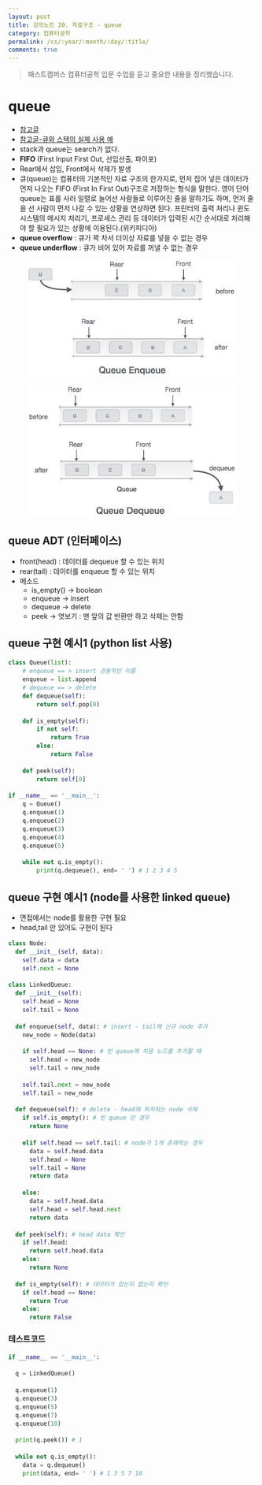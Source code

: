```yaml
---
layout: post
title: 강의노트 20. 자료구조 - queue
category: 컴퓨터공학
permalink: /cs/:year/:month/:day/:title/
comments: true
---
```

> 패스트캠퍼스 컴퓨터공학 입문 수업을 듣고 중요한 내용을 정리했습니다.

# queue  
- [참고글](http://blog.eairship.kr/213)
- [참고글-큐와 스택의 실제 사용 예](http://hashcode.co.kr/questions/1830/%EC%9E%90%EB%A3%8C%EA%B5%AC%EC%A1%B0%ED%81%90-%EC%99%80-%EC%8A%A4%ED%83%9D%EC%9D%98-%EC%8B%A4%EC%A0%9C-%EC%82%AC%EC%9A%A9%EC%98%88%EB%A5%BC-%EC%95%8C%EA%B3%A0%EC%8B%B6%EC%8A%B5%EB%8B%88%EB%8B%A4)
- stack과 queue는 search가 없다.
- **FIFO** (First Input First Out, 선입선출, 파이포)
- Rear에서 삽입, Front에서 삭제가 발생
- 큐(queue)는 컴퓨터의 기본적인 자료 구조의 한가지로, 먼저 집어 넣은 데이터가 먼저 나오는 FIFO (First In First Out)구조로 저장하는 형식을 말한다. 영어 단어 queue는 표를 사러 일렬로 늘어선 사람들로 이루어진 줄을 말하기도 하며, 먼저 줄을 선 사람이 먼저 나갈 수 있는 상황을 연상하면 된다. 프린터의 출력 처리나 윈도 시스템의 메시지 처리기, 프로세스 관리 등 데이터가 입력된 시간 순서대로 처리해야 할 필요가 있는 상황에 이용된다.(위키피디아)
- **queue overflow** : 큐가 꽉 차서 더이상 자료를 넣을 수 없는 경우
- **queue underflow** : 큐가 비어 있어 자료를 꺼낼 수 없는 경우

<center>
 <figure>
 <img src="/assets/post-img/cs/queue1.jpg" alt="views">
 <figcaption></figcaption>
 </figure>
 </center>

<center>
 <figure>
 <img src="/assets/post-img/cs/queue2.jpg" alt="views">
 <figcaption></figcaption>
 </figure>
 </center>

## queue ADT (인터페이스)
- front(head) : 데이터를 dequeue 할 수 있는 위치
- rear(tail) : 데이터를 enqueue 할 수 있는 위치
- 메소드
  - is_empty() -> boolean
  - enqueue -> insert
  - dequeue -> delete
  - peek -> 엿보기 : 맨 앞의 값 반환만 하고 삭제는 안함

## queue 구현 예시1 (python list 사용)

```python
class Queue(list):
    # enqueue == > insert 관용적인 이름
    enqueue = list.append
    # dequeue == > delete
    def dequeue(self):
        return self.pop(0)

    def is_empty(self):
        if not self:
            return True
        else:
            return False

    def peek(self):
        return self[0]

if __name__ == '__main__':
    q = Queue()
    q.enqueue(1)
    q.enqueue(2)
    q.enqueue(3)
    q.enqueue(4)
    q.enqueue(5)

    while not q.is_empty():
        print(q.dequeue(), end= ' ') # 1 2 3 4 5
```
## queue 구현 예시1 (node를 사용한 linked queue)
- 면접에서는 node를 활용한 구현 필요
- head,tail 만 있어도 구현이 된다

```python
class Node:
  def __init__(self, data):
    self.data = data
    self.next = None

class LinkedQueue:
  def __init__(self):
    self.head = None
    self.tail = None

  def enqueue(self, data): # insert - tail에 신규 node 추가
    new_node = Node(data)

    if self.head == None: # 빈 queue에 처음 노드를 추가할 때
      self.head = new_node
      self.tail = new_node

    self.tail.next = new_node
    self.tail = new_node

  def dequeue(self): # delete - head에 위치하는 node 삭제
    if self.is_empty(): # 빈 queue 인 경우  
      return None

    elif self.head == self.tail: # node가 1개 존재하는 경우
      data = self.head.data
      self.head = None
      self.tail = None
      return data

    else:
      data = self.head.data
      self.head = self.head.next
      return data

  def peek(self): # head data 확인
    if self.head:
      return self.head.data
    else:
      return None

  def is_empty(self): # 데이터가 있는지 없는지 확인
    if self.head == None:
      return True
    else:
      return False
```

### 테스트코드

```python
if __name__ == '__main__':

  q = LinkedQueue()

  q.enqueue(1)
  q.enqueue(3)
  q.enqueue(5)
  q.enqueue(7)
  q.enqueue(10)

  print(q.peek()) # 1

  while not q.is_empty():
    data = q.dequeue()
    print(data, end= ' ') # 1 3 5 7 10

```
